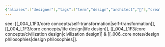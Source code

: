 ```yaml
---
{"aliases":["designer"],"tags":["term","design","architect","🌱"],"created":"2022-03-19T20:04:35.760-03:00","updated":"2025-03-02T13:50:48.359-03:00","notestage":["🌱"],"dg-publish":true,"permalink":"/terms/design/","dgPassFrontmatter":true}
---
```


see: [[_004_L1F3/core concepts/self-transformation\|self-transformation]], [[_004_L1F3/core concepts/life design\|life design]], [[_004_L1F3/core concepts/civilization design\|civilization design]] & [[_006_core notes/design philosophies\|design philosophies]].